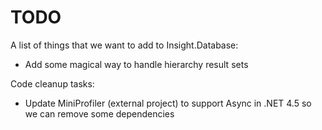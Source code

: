 # TODO #

A list of things that we want to add to Insight.Database:

- Add some magical way to handle hierarchy result sets

Code cleanup tasks:

- Update MiniProfiler (external project) to support Async in .NET 4.5 so we can remove some dependencies
